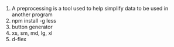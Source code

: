 1. A preprocessing is a tool used to help simplify data to be used in another program 
2. npm install -g less
3. button generator 
4. xs, sm, md, lg, xl
5. d-flex 